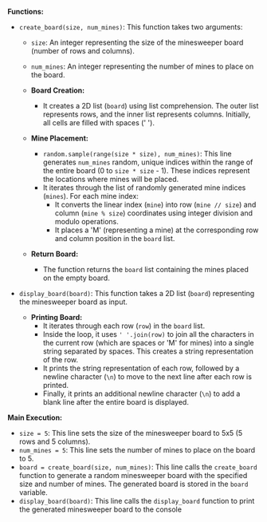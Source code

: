 **Functions:**

- `create_board(size, num_mines)`: This function takes two arguments:
    - `size`: An integer representing the size of the minesweeper board (number of rows and columns).
    - `num_mines`: An integer representing the number of mines to place on the board.

  - **Board Creation:**
    - It creates a 2D list (`board`) using list comprehension. The outer list represents rows, and the inner list represents columns. Initially, all cells are filled with spaces (' ').

  - **Mine Placement:**
    - `random.sample(range(size * size), num_mines)`: This line generates `num_mines` random, unique indices within the range of the entire board (0 to `size * size` - 1). These indices represent the locations where mines will be placed.
    - It iterates through the list of randomly generated mine indices (`mines`). For each mine index:
      - It converts the linear index (`mine`) into row (`mine // size`) and column (`mine % size`) coordinates using integer division and modulo operations.
      - It places a 'M' (representing a mine) at the corresponding row and column position in the `board` list.

  - **Return Board:**
    - The function returns the `board` list containing the mines placed on the empty board.

- `display_board(board)`: This function takes a 2D list (`board`) representing the minesweeper board as input.

  - **Printing Board:**
    - It iterates through each row (`row`) in the `board` list.
    - Inside the loop, it uses `' '.join(row)` to join all the characters in the current row (which are spaces or 'M' for mines) into a single string separated by spaces. This creates a string representation of the row.
    - It prints the string representation of each row, followed by a newline character (`\n`) to move to the next line after each row is printed.
    - Finally, it prints an additional newline character (`\n`) to add a blank line after the entire board is displayed.

**Main Execution:**

- `size = 5`: This line sets the size of the minesweeper board to 5x5 (5 rows and 5 columns).
- `num_mines = 5`: This line sets the number of mines to place on the board to 5.
- `board = create_board(size, num_mines)`: This line calls the `create_board` function to generate a random minesweeper board with the specified size and number of mines. The generated board is stored in the `board` variable.
- `display_board(board)`: This line calls the `display_board` function to print the generated minesweeper board to the console